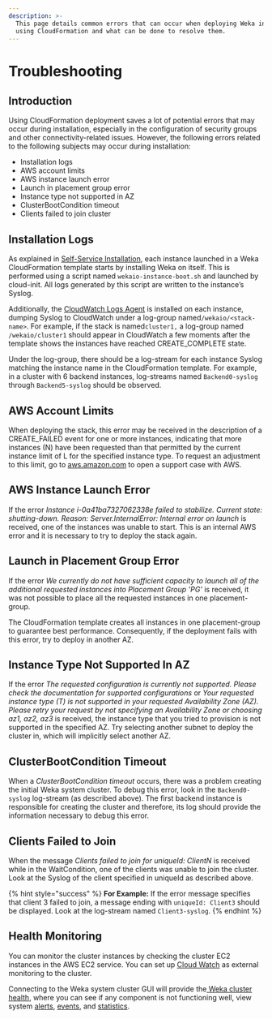 ```yaml
---
description: >-
  This page details common errors that can occur when deploying Weka in AWS
  using CloudFormation and what can be done to resolve them.
---
```


# Troubleshooting

## Introduction

Using CloudFormation deployment saves a lot of potential errors that may occur during installation, especially in the configuration of security groups and other connectivity-related issues. However, the following errors related to the following subjects may occur during installation:

* Installation logs
* AWS account limits
* AWS instance launch error
* Launch in placement group error
* Instance type not supported in AZ
* ClusterBootCondition timeout
* Clients failed to join cluster

## Installation Logs

As explained in [Self-Service Installation](self-service-portal.md), each instance launched in a Weka CloudFormation template starts by installing Weka on itself. This is performed using a script named `wekaio-instance-boot.sh` and launched by cloud-init. All logs generated by this script are written to the instance’s Syslog.

Additionally, the [CloudWatch Logs Agent](http://docs.aws.amazon.com/AmazonCloudWatch/latest/logs/EC2NewInstanceCWL.html) is installed on each instance, dumping Syslog to CloudWatch under a log-group named`/wekaio/<stack-name>`. For example, if the stack is named`cluster1,` a log-group named `/wekaio/cluster1` should appear in CloudWatch a few moments after the template shows the instances have reached CREATE\_COMPLETE state.

Under the log-group, there should be a log-stream for each instance Syslog matching the instance name in the CloudFormation template. For example, in a cluster with 6 backend instances, log-streams named `Backend0-syslog` through `Backend5-syslog` should be observed.

## AWS Account Limits

When deploying the stack, this error may be received in the description of a CREATE\_FAILED event for one or more instances, indicating that more instances (N) have been requested than that permitted by the current instance limit of L for the specified instance type. To request an adjustment to this limit, go to [aws.amazon.com](http://aws.amazon.com/contact-us/ec2-request) to open a support case with AWS.

## AWS Instance Launch Error

If the error _Instance i-0a41ba7327062338e failed to stabilize. Current state: shutting-down. Reason: Server.InternalError: Internal error on launch_ is received, one of the instances was unable to start. This is an internal AWS error and it is necessary to try to deploy the stack again.

## Launch in Placement Group Error

If the error _We currently do not have sufficient capacity to launch all of the additional requested instances into Placement Group 'PG'_ is received, it was not possible to place all the requested instances in one placement-group.

The CloudFormation template creates all instances in one placement-group to guarantee best performance. Consequently, if the deployment fails with this error, try to deploy in another AZ.

## Instance Type Not Supported In AZ

If the error _The requested configuration is currently not supported. Please check the documentation for supported configurations_ or _Your requested instance type (T) is not supported in your requested Availability Zone (AZ). Please retry your request by not specifying an Availability Zone or choosing az1, az2, az3_ is received, the instance type that you tried to provision is not supported in the specified AZ. Try selecting another subnet to deploy the cluster in, which will implicitly select another AZ.

## ClusterBootCondition Timeout

When a _ClusterBootCondition timeout_ occurs, there was a problem creating the initial Weka system cluster. To debug this error, look in the `Backend0-syslog` log-stream (as described above). The first backend instance is responsible for creating the cluster and therefore, its log should provide the information necessary to debug this error.

## Clients Failed to Join

When the message _Clients failed to join for uniqueId: ClientN_ is received while in the WaitCondition, one of the clients was unable to join the cluster. Look at the Syslog of the client specified in uniqueId as described above.

{% hint style="success" %}
**For Example:** If the error message specifies that client 3 failed to join, a message ending with `uniqueId: Client3` should be displayed. Look at the log-stream named `Client3-syslog`.
{% endhint %}

## Health Monitoring&#x20;

You can monitor the cluster instances by checking the cluster EC2 instances in the AWS EC2 service. You can set up [Cloud Watch](https://aws.amazon.com/documentation/cloudwatch/) as external monitoring to the cluster.

Connecting to the Weka system cluster GUI will provide the[ Weka cluster health](broken-reference), where you can see if any component is not functioning well, view system [alerts](../../usage/alerts/), [events](../../usage/events/), and [statistics](../../usage/statistics/).&#x20;

